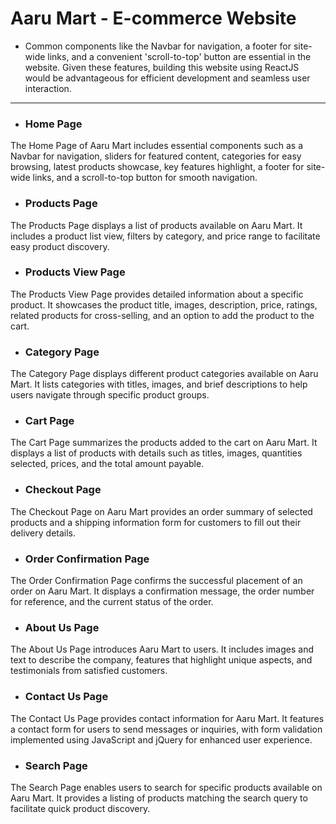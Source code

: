 # Aaru Mart - E-commerce Website

- Common components like the Navbar for navigation, a footer for site-wide links, and a convenient 'scroll-to-top' button are essential in the website. Given these features, building this website using ReactJS would be advantageous for efficient development and seamless user interaction.

---

- ### Home Page
The Home Page of Aaru Mart includes essential components such as a Navbar for navigation, sliders for featured content, categories for easy browsing, latest products showcase, key features highlight, a footer for site-wide links, and a scroll-to-top button for smooth navigation.

- ### Products Page
The Products Page displays a list of products available on Aaru Mart. It includes a product list view, filters by category, and price range to facilitate easy product discovery.

- ### Products View Page
The Products View Page provides detailed information about a specific product. It showcases the product title, images, description, price, ratings, related products for cross-selling, and an option to add the product to the cart.

- ### Category Page
The Category Page displays different product categories available on Aaru Mart. It lists categories with titles, images, and brief descriptions to help users navigate through specific product groups.

- ### Cart Page
The Cart Page summarizes the products added to the cart on Aaru Mart. It displays a list of products with details such as titles, images, quantities selected, prices, and the total amount payable.

- ### Checkout Page
The Checkout Page on Aaru Mart provides an order summary of selected products and a shipping information form for customers to fill out their delivery details.

- ### Order Confirmation Page
The Order Confirmation Page confirms the successful placement of an order on Aaru Mart. It displays a confirmation message, the order number for reference, and the current status of the order.

- ### About Us Page
The About Us Page introduces Aaru Mart to users. It includes images and text to describe the company, features that highlight unique aspects, and testimonials from satisfied customers.

- ### Contact Us Page
The Contact Us Page provides contact information for Aaru Mart. It features a contact form for users to send messages or inquiries, with form validation implemented using JavaScript and jQuery for enhanced user experience.

- ### Search Page
The Search Page enables users to search for specific products available on Aaru Mart. It provides a listing of products matching the search query to facilitate quick product discovery.
